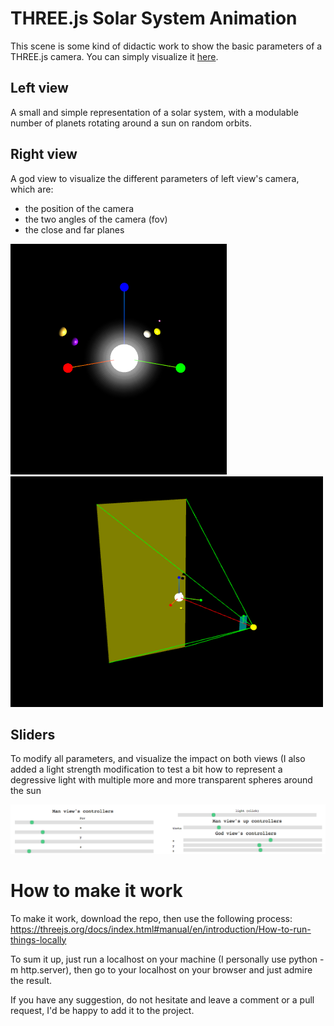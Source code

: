 # THREE.js Solar System Animation

This scene is some kind of didactic work to show the basic parameters of a THREE.js camera.
You can simply visualize it <a href="https://luludavid.github.io/THREE.js-Solar-system/main.html">here</a>.

## Left view

A small and simple representation of a solar system, with a modulable number of planets
rotating around a sun on random orbits.

## Right view

A god view to visualize the different parameters of left view's camera, which are:
* the position of the camera
* the two angles of the camera (fov)
* the close and far planes

<img src="./pictures/solar-system-left.png">  <img src="./pictures/solar-system-right.png" width=500 height=369>

## Sliders

To modify all parameters, and visualize the impact on both views (I also added a light strength
modification to test a bit how to represent a degressive light with multiple more and more 
transparent spheres around the sun

<img src="./pictures/solar-system-bottom.png">

# How to make it work

To make it work, download the repo, then use the following process: https://threejs.org/docs/index.html#manual/en/introduction/How-to-run-things-locally

To sum it up, just run a localhost on your machine (I personally use python -m http.server), then
go to your localhost on your browser and just admire the result.

If you have any suggestion, do not hesitate and leave a comment or a pull request, I'd be happy
to add it to the project.
